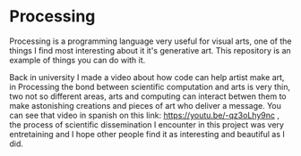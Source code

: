 # Processing
Processing is a programming language very useful for visual arts, one of the things I find most interesting about it it's generative art. This repository is an example of things you can do with it.

Back in university I made a video about how code can help artist make art, in Processing the bond between scientific computation and arts is very thin, two not so different areas, arts and computing can interact betwen them to make astonishing creations and pieces of art who deliver a message. You can see that video in spanish on this link: https://youtu.be/-qz3oLhy9nc , the process of scientific dissemination I encounter in this project was very entretaining and I hope other people find it as interesting and beautiful as I did.
